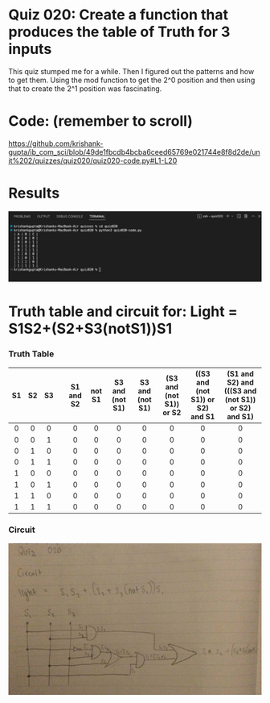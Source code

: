 # Quiz 020: Create a function that produces the table of Truth for 3 inputs

This quiz stumped me for a while. Then I figured out the patterns and how to get them. Using the mod function to get the 2^0 position and then using that to create the 2^1 position was fascinating.

# Code: (remember to scroll)

https://github.com/krishank-gupta/ib_com_sci/blob/49de1fbcdb4bcba6ceed65769e021744e8f8d2de/unit%202/quizzes/quiz020/quiz020-code.py#L1-L20

# Results

![quiz020-results](./quiz020-results.png)

# Truth table and circuit for: Light = S1S2+(S2+S3(notS1))S1 

### Truth Table

| S1 | S2 | S3 |   | S1 and S2 | not S1 | S3 and (not S1) | S3 and (not S1) | (S3 and (not S1)) or S2 | ((S3 and (not S1)) or S2) and S1 | (S1 and S2) and (((S3 and (not S1)) or S2) and S1) |
|:--:|:--:|:--:|:-:|:---------:|:------:|:---------------:|:---------------:|:-----------------------:|:--------------------------------:|:--------------------------------------------------:|
|  0 |  0 |  0 |   |     0     |    0   |        0        |        0        |            0            |                 0                |                          0                         |
|  0 |  0 |  1 |   |     0     |    0   |        0        |        0        |            0            |                 0                |                          0                         |
|  0 |  1 |  0 |   |     0     |    0   |        0        |        0        |            0            |                 0                |                          0                         |
|  0 |  1 |  1 |   |     0     |    0   |        0        |        0        |            0            |                 0                |                          0                         |
|  1 |  0 |  0 |   |     0     |    0   |        0        |        0        |            0            |                 0                |                          0                         |
|  1 |  0 |  1 |   |     0     |    0   |        0        |        0        |            0            |                 0                |                          0                         |
|  1 |  1 |  0 |   |     0     |    0   |        0        |        0        |            0            |                 0                |                          0                         |
|  1 |  1 |  1 |   |     0     |    0   |        0        |        0        |            0            |                 0                |                          0                         |

### Circuit
![quiz020-circuit](./quiz020-circuit.jpg)

